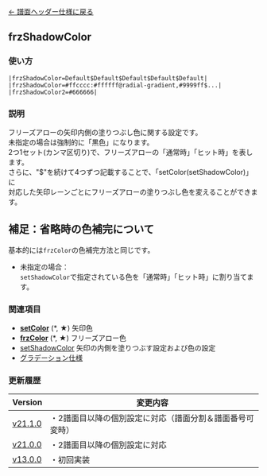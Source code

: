 [← 譜面ヘッダー仕様に戻る](dos_header.html)
## frzShadowColor
### 使い方
```
|frzShadowColor=Default$Default$Default$Default$Default|
|frzShadowColor=#ffcccc:#ffffff@radial-gradient,#9999ff$...|
|frzShadowColor2=#666666|
```
### 説明
フリーズアローの矢印内側の塗りつぶし色に関する設定です。  
未指定の場合は強制的に「黒色」になります。  
2つ1セット(カンマ区切り)で、フリーズアローの「通常時」「ヒット時」を表します。  
さらに、"$"を続けて4つずつ記載することで、「setColor(setShadowColor)」に  
対応した矢印レーンごとにフリーズアローの塗りつぶし色を変えることができます。  

## 補足：省略時の色補完について
基本的には`frzColor`の色補完方法と同じです。
- 未指定の場合：  
`setShadowColor`で指定されている色を「通常時」「ヒット時」に割り当てます。

### 関連項目
- [**setColor**](dos-h0003-setColor.html) (*, ★)  矢印色
- [**frzColor**](dos-h0004-frzColor.html) (*, ★)  フリーズアロー色
- [setShadowColor](dos-h0041-setShadowColor.html)  矢印の内側を塗りつぶす設定および色の設定
- [グラデーション仕様](dos-c0001-gradation.html) 

### 更新履歴

|Version|変更内容|
|----|----|
|[v21.1.0](https://github.com/cwtickle/danoniplus/releases/tag/v21.1.0)|・2譜面目以降の個別設定に対応（譜面分割＆譜面番号可変時）|
|[v21.0.0](https://github.com/cwtickle/danoniplus/releases/tag/v21.0.0)|・2譜面目以降の個別設定に対応|
|[v13.0.0](https://github.com/cwtickle/danoniplus/releases/tag/v13.0.0)|・初回実装|
